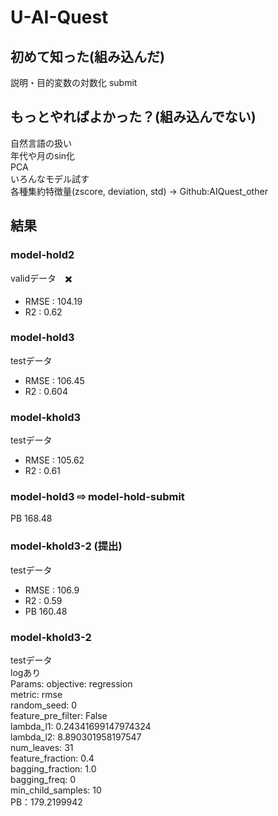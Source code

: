 # U-AI-Quest

## 初めて知った(組み込んだ)
説明・目的変数の対数化
submit

## もっとやればよかった？(組み込んでない)
自然言語の扱い <br>
年代や月のsin化 <br>
PCA <br>
いろんなモデル試す <br>
各種集約特徴量(zscore, deviation, std) → Github:AIQuest_other <br>

## 結果
### model-hold2
validデータ　✖️<br>
* RMSE : 104.19 <br>
* R2 : 0.62

### model-hold3
testデータ　<br>
* RMSE : 106.45 <br>
* R2 : 0.604

### model-khold3
testデータ　<br>
* RMSE : 105.62 <br>
* R2 : 0.61


### model-hold3 ⇨ model-hold-submit
PB 168.48

### model-khold3-2 (提出)
testデータ　<br>
* RMSE : 106.9 <br>
* R2 : 0.59
* PB 160.48

### model-khold3-2
testデータ　<br>
logあり　<br>
Params: 
    objective: regression<br>
    metric: rmse<br>
    random_seed: 0<br>
    feature_pre_filter: False<br>
    lambda_l1: 0.24341699147974324<br>
    lambda_l2: 8.890301958197547<br>
    num_leaves: 31<br>
    feature_fraction: 0.4<br>
    bagging_fraction: 1.0<br>
    bagging_freq: 0<br>
    min_child_samples: 10<br>
 PB：179.2199942
